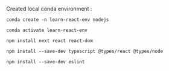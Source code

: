 Created local conda environment :

`conda create -n learn-react-env nodejs`

`conda activate learn-react-env`

`npm install next react react-dom`

`npm install --save-dev typescript @types/react @types/node`

`npm install --save-dev eslint`


